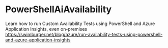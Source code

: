 # PowerShellAiAvailability
Learn how to run Custom Availability Tests using PowerShell and Azure Application Insights, even on-premises https://swimburger.net/blog/azure/run-availability-tests-using-powershell-and-azure-application-insights
